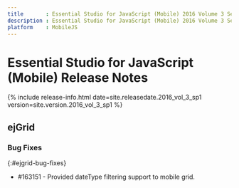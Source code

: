 ```yaml
---
title       : Essential Studio for JavaScript (Mobile) 2016 Volume 3 Service Pack 1 Release Notes
description : Essential Studio for JavaScript (Mobile) 2016 Volume 3 Service Pack 1 Release Notes
platform    : MobileJS
---
```


# Essential Studio for JavaScript (Mobile) Release Notes 

{% include release-info.html date=site.releasedate.2016_vol_3_sp1 version=site.version.2016_vol_3_sp1 %} 





## ejGrid

### Bug Fixes
{:#ejgrid-bug-fixes}

*  \#163151 - Provided dateType filtering support to mobile grid.

